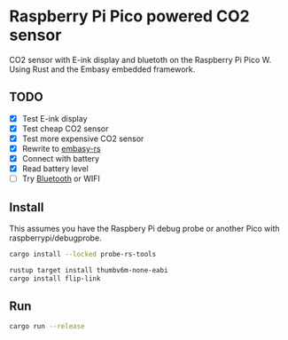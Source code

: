 # Raspberry Pi Pico powered CO2 sensor
CO2 sensor with E-ink display and bluetoth on the Raspberry Pi Pico W. Using Rust and the Embasy embedded framework.


## TODO
- [x] Test E-ink display
- [x] Test cheap CO2 sensor
- [x] Test more expensive CO2 sensor
- [x] Rewrite to [embasy-rs](https://github.com/embassy-rs/embassy/blob/main/examples/rp/src/bin/i2c_async.rs)
- [x] Connect with battery
- [x] Read battery level
- [ ] Try [Bluetooth](https://github.com/embassy-rs/embassy/blob/main/examples/rp/src/bin/bluetooth.rs) or WIFI 

## Install
This assumes you have the Raspbery Pi debug probe or another Pico with raspberrypi/debugprobe.
```sh
cargo install --locked probe-rs-tools

rustup target install thumbv6m-none-eabi
cargo install flip-link
```


## Run
```sh
cargo run --release
```
